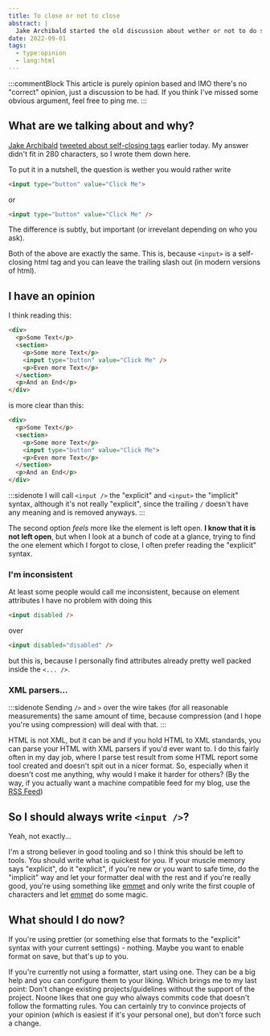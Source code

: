 ```yaml
---
title: To close or not to close
abstract: |
  Jake Archibald started the old discussion about wether or not to do selfclosing html tags and once again my response doesn't fit in 280 characters.
date: 2022-09-01
tags:
  - type:opinion
  - lang:html
---
```


:::commentBlock
This article is purely opinion based and IMO there's no "correct" opinion, just a discussion to be had.
If you think I've missed some obvious argument, feel free to ping me.
:::

## What are we talking about and why?

[Jake Archibald](https://twitter.com/jaffathecake) [tweeted about self-closing tags](https://twitter.com/jaffathecake/status/1565263210919370752) earlier today. My answer didn't fit in 280 characters, so I wrote them down here.

To put it in a nutshell, the question is wether you would rather write

```html
<input type="button" value="Click Me">
```

or

```html
<input type="button" value="Click Me" />
```

The difference is subtly, but important (or irrevelant depending on who you ask).

Both of the above are exactly the same. This is, because `<input>` is a self-closing html tag and you can leave the trailing slash out (in modern versions of html).

## I have an opinion

I think reading this:

```html
<div>
  <p>Some Text</p>
  <section>
    <p>Some more Text</p>
    <input type="button" value="Click Me" />
    <p>Even more Text</p>
  </section>
  <p>And an End</p>
</div>
```

is more clear than this:

```html
<div>
  <p>Some Text</p>
  <section>
    <p>Some more Text</p>
    <input type="button" value="Click Me">
    <p>Even more Text</p>
  </section>
  <p>And an End</p>
</div>
```

:::sidenote
I will call `<input />` the "explicit" and `<input>` the "implicit" syntax, although it's not really "explicit", since the trailing `/` doesn't have any meaning and is removed anyways.
:::

The second option _feels_ more like the element is left open. **I know that it is not left open**, but when I look at a bunch of code at a glance,
trying to find the one element which I forgot to close, I often prefer reading the "explicit" syntax.

### I'm inconsistent

At least some people would call me inconsistent, because on element attributes I have no problem with doing this

```html
<input disabled />
```

over 

```html
<input disabled="disabled" />
```

but this is, because I personally find attributes already pretty well packed inside the `<... />`.

### XML parsers...

:::sidenote
Sending `/>` and `>` over the wire takes (for all reasonable measurements) the same amount of time, because compression (and I hope you're using compression) will deal with that.
:::

HTML is not XML, but it can be and if you hold HTML to XML standards, you can parse your HTML with XML parsers if you'd ever want to. I do this fairly often in my day job, where I parse test result from some HTML report some tool created and doesn't spit out in a nicer format.
So, especially when it doesn't cost me anything, why would I make it harder for others? (By the way, if you actually want a machine compatible feed for my blog, use the [RSS Feed](/feed.xml))

## So I should always write `<input />`?

Yeah, not exactly...

I'm a strong believer in good tooling and so I think this should be left to tools.
You should write what is quickest for you. If your muscle memory says "explicit", do it "explicit", if you're new or you want to safe time, do the "implicit" way and let your formatter deal with the rest and if you're really good, you're using something like [emmet] and only write the first couple of characters and let [emmet] do some magic.

## What should I do now?

If you're using prettier (or something else that formats to the "explicit" syntax with your current settings) - nothing. Maybe you want to enable format on save, but that's up to you.

If you're currently not using a formatter, start using one. They can be a big help and you can configure them to your liking. Which brings me to my last point: Don't change existing projects/guidelines without the support of the project.
Noone likes that one guy who always commits code that doesn't follow the formatting rules. You can certainly try to convince projects of your opinion (which is easiest if it's your personal one), but don't force such a change.

[emmet]: https://emmet.io/
